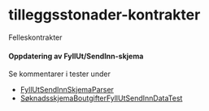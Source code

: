 # tilleggsstonader-kontrakter

Felleskontrakter

#### Oppdatering av FyllUt/SendInn-skjema
Se kommentarer i tester under
* [FyllUtSendInnSkjemaParser](src/test/kotlin/no/nav/tilleggsstonader/kontrakter/søknad/boutgifter/fyllutsendinn/FyllUtSendInnSkjemaParser.kt)
* [SøknadsskjemaBoutgifterFyllUtSendInnDataTest](src/test/kotlin/no/nav/tilleggsstonader/kontrakter/søknad/boutgifter/fyllutsendinn/SøknadsskjemaBoutgifterFyllUtSendInnTest.kt)